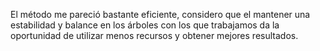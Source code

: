 El método me pareció bastante eficiente, considero que el mantener una estabilidad y balance en los árboles con los que trabajamos 
da la oportunidad de utilizar menos recursos y obtener mejores resultados. 
